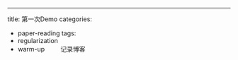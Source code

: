 ---
title:  第一次Demo
categories:
- paper-reading
tags:
- regularization
- warm-up
&emsp;&emsp;  记录博客
